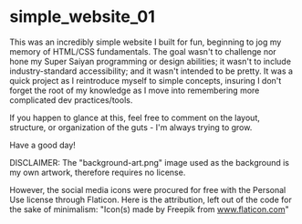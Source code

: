 # simple_website_01
This was an incredibly simple website I built for fun, beginning to jog my memory of HTML/CSS fundamentals. The goal wasn't to challenge nor hone my Super Saiyan programming or design abilities; it wasn't to include industry-standard accessibility; and it wasn't intended to be pretty. It was a quick project as I reintroduce myself to simple concepts, insuring I don't forget the root of my knowledge as I move into remembering more complicated dev practices/tools.

If you happen to glance at this, feel free to comment on the layout, structure, or organization of the guts - I'm always trying to grow. 

Have a good day!

DISCLAIMER:
The "background-art.png" image used as the background is my own artwork, therefore requires no license.

However, the social media icons were procured for free with the Personal Use license through Flaticon. Here is the attribution, left out of the code for the sake of minimalism:
"Icon(s) made by Freepik from www.flaticon.com"

